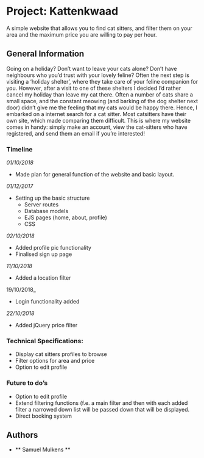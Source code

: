 # Project: Kattenkwaad

A simple website that allows you to find cat sitters, and filter them on your area and the maximum price you are willing to pay per hour.

## General Information

Going on a holiday? Don’t want to leave your cats alone? Don’t have neighbours who you’d trust with your lovely feline? Often the next step is visiting a ‘holiday shelter’, where they take care of your feline companion for you. However, after a visit to one of these shelters I decided I’d rather cancel my holiday than leave my cat there. Often a number of cats share a small space, and the constant meowing (and barking of the dog shelter next door) didn’t give me the feeling that my cats would be happy there. Hence, I embarked on a internet search for a cat sitter. Most catsitters have their own site, which made comparing them difficult. This is where my website comes in handy: simply make an account, view the cat-sitters who have registered, and send them an email if you’re interested!


### Timeline
_01/10/2018_
- Made plan for general function of the website and basic layout. 

_01/12/2017_
- Setting up the basic structure
    - Server routes
    - Database models
    - EJS pages (home, about, profile)
    - CSS


_02/10/2018_
- Added profile pic functionality
- Finalised sign up page

_11/10/2018_
- Added a location filter

19/10/2018_
- Login functionality added

_22/10/2018_
- Added jQuery price filter



### Technical Specifications:

- Display cat sitters profiles to browse
- Filter options for area and price
- Option to edit profile

### Future to do’s

- Option to edit profile
- Extend filtering functions (f.e. a main filter and then with each added filter a narrowed down list will be passed down that will be displayed.
- Direct booking system

## Authors

* ** Samuel Mulkens **
